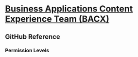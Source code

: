 # [Business Applications Content Experience Team (BACX)](index.md)
## GitHub Reference
### Permission Levels